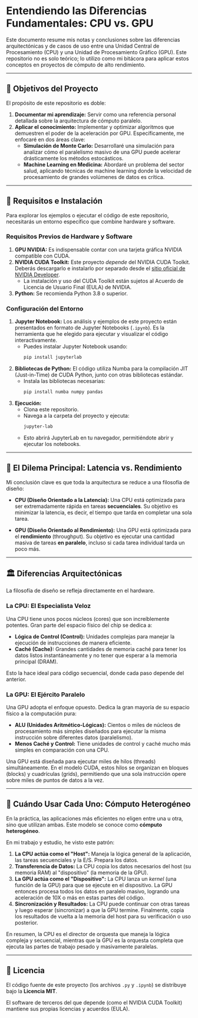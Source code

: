 # Entendiendo las Diferencias Fundamentales: CPU vs. GPU

Este documento resume mis notas y conclusiones sobre las diferencias arquitectónicas y de casos de uso entre una Unidad Central de Procesamiento (CPU) y una Unidad de Procesamiento Gráfico (GPU). Este repositorio no es solo teórico; lo utilizo como mi bitácora para aplicar estos conceptos en proyectos de cómputo de alto rendimiento.

---

## 🎯 Objetivos del Proyecto

El propósito de este repositorio es doble:

1.  **Documentar mi aprendizaje:** Servir como una referencia personal detallada sobre la arquitectura de cómputo paralelo.
2.  **Aplicar el conocimiento:** Implementar y optimizar algoritmos que demuestren el poder de la aceleración por GPU. Específicamente, me enfocaré en dos áreas clave:
    * **Simulación de Monte Carlo:** Desarrollaré una simulación para analizar cómo el paralelismo masivo de una GPU puede acelerar drásticamente los métodos estocásticos.
    * **Machine Learning en Medicina:** Abordaré un problema del sector salud, aplicando técnicas de machine learning donde la velocidad de procesamiento de grandes volúmenes de datos es crítica.

---

## 🚀 Requisitos e Instalación

Para explorar los ejemplos o ejecutar el código de este repositorio, necesitarás un entorno específico que combine hardware y software.

### Requisitos Previos de Hardware y Software

1.  **GPU NVIDIA:** Es indispensable contar con una tarjeta gráfica NVIDIA compatible con CUDA.
2.  **NVIDIA CUDA Toolkit:** Este proyecto *depende* del NVIDIA CUDA Toolkit. Deberás descargarlo e instalarlo por separado desde el [sitio oficial de NVIDIA Developer](https://developer.nvidia.com/cuda-toolkit).
    * La instalación y uso del CUDA Toolkit están sujetos al Acuerdo de Licencia de Usuario Final (EULA) de NVIDIA.
3.  **Python:** Se recomienda Python 3.8 o superior.

### Configuración del Entorno

1.  **Jupyter Notebook:** Los análisis y ejemplos de este proyecto están presentados en formato de Jupyter Notebooks (`.ipynb`). Es la herramienta que he elegido para ejecutar y visualizar el código interactivamente.
    * Puedes instalar Jupyter Notebook usando:
      ```bash
      pip install jupyterlab
      ```
2.  **Bibliotecas de Python:** El código utiliza Numba para la compilación JIT (Just-in-Time) de CUDA Python, junto con otras bibliotecas estándar.
    * Instala las bibliotecas necesarias:
      ```bash
      pip install numba numpy pandas
      ```
3.  **Ejecución:**
    * Clona este repositorio.
    * Navega a la carpeta del proyecto y ejecuta:
      ```bash
      jupyter-lab
      ```
    * Esto abrirá JupyterLab en tu navegador, permitiéndote abrir y ejecutar los notebooks.

---

## 🧠 El Dilema Principal: Latencia vs. Rendimiento

Mi conclusión clave es que toda la arquitectura se reduce a una filosofía de diseño:

* **CPU (Diseño Orientado a la Latencia):** Una CPU está optimizada para ser extremadamente rápida en tareas **secuenciales**. Su objetivo es minimizar la latencia, es decir, el tiempo que tarda en completar una sola tarea.

* **GPU (Diseño Orientado al Rendimiento):** Una GPU está optimizada para el **rendimiento** (throughput). Su objetivo es ejecutar una cantidad masiva de tareas **en paralelo**, incluso si cada tarea individual tarda un poco más.

---

## 🏛️ Diferencias Arquitectónicas

La filosofía de diseño se refleja directamente en el hardware.

### La CPU: El Especialista Veloz

Una CPU tiene unos pocos núcleos (cores) que son increíblemente potentes. Gran parte del espacio físico del chip se dedica a:

* **Lógica de Control (Control):** Unidades complejas para manejar la ejecución de instrucciones de manera eficiente.
* **Caché (Cache):** Grandes cantidades de memoria caché para tener los datos listos instantáneamente y no tener que esperar a la memoria principal (DRAM).

Esto la hace ideal para código secuencial, donde cada paso depende del anterior.

### La GPU: El Ejército Paralelo

Una GPU adopta el enfoque opuesto. Dedica la gran mayoría de su espacio físico a la computación pura:

* **ALU (Unidades Aritmético-Lógicas):** Cientos o miles de núcleos de procesamiento más simples diseñados para ejecutar la misma instrucción sobre diferentes datos (paralelismo).
* **Menos Caché y Control:** Tiene unidades de control y caché mucho más simples en comparación con una CPU.

Una GPU está diseñada para ejecutar miles de hilos (threads) simultáneamente. En el modelo CUDA, estos hilos se organizan en bloques (blocks) y cuadrículas (grids), permitiendo que una sola instrucción opere sobre miles de puntos de datos a la vez.

---

## 🤝 Cuándo Usar Cada Uno: Cómputo Heterogéneo

En la práctica, las aplicaciones más eficientes no eligen entre una u otra, sino que utilizan ambas. Este modelo se conoce como **cómputo heterogéneo**.

En mi trabajo y estudio, he visto este patrón:

1.  **La CPU actúa como el "Host":** Maneja la lógica general de la aplicación, las tareas secuenciales y la E/S. Prepara los datos.
2.  **Transferencia de Datos:** La CPU copia los datos necesarios del host (su memoria RAM) al "dispositivo" (la memoria de la GPU).
3.  **La GPU actúa como el "Dispositivo":** La CPU lanza un *kernel* (una función de la GPU) para que se ejecute en el dispositivo. La GPU entonces procesa todos los datos en paralelo masivo, logrando una aceleración de 10X o más en estas partes del código.
4.  **Sincronización y Resultados:** La CPU puede continuar con otras tareas y luego esperar (sincronizar) a que la GPU termine. Finalmente, copia los resultados de vuelta a la memoria del host para su verificación o uso posterior.

En resumen, la CPU es el director de orquesta que maneja la lógica compleja y secuencial, mientras que la GPU es la orquesta completa que ejecuta las partes de trabajo pesado y masivamente paralelas.

---

## 📜 Licencia

El código fuente de este proyecto (los archivos `.py` y `.ipynb`) se distribuye bajo la **Licencia MIT**.

El software de terceros del que depende (como el NVIDIA CUDA Toolkit) mantiene sus propias licencias y acuerdos (EULA).
